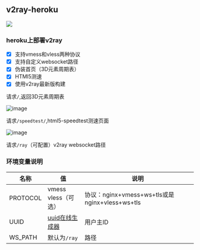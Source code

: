 ## v2ray-heroku
[![](https://www.herokucdn.com/deploy/button.png)](https://heroku.com/deploy?template=https://github.com/casawc/3333.git)

### heroku上部署v2ray
- [x] 支持vmess和vless两种协议
- [x] 支持自定义websocket路径
- [x] 伪装首页（3D元素周期表）
- [x] HTMl5测速
- [x] 使用v2ray最新版构建

请求`/`,返回3D元素周期表

![image](https://cdn.jsdelivr.net/gh/libsgh/v2ray-heroku@main/doc/1.png)

请求`/speedtest/`,html5-speedtest测速页面

![image](https://cdn.jsdelivr.net/gh/libsgh/v2ray-heroku@main/doc/2.png)

请求`/ray`（可配置）v2ray websocket路径



### 环境变量说明

|  名称 | 值  | 说明  |
| ------------ | ------------ | ------------ |
|  PROTOCOL |  vmess<br>vless（可选） |  协议：nginx+vmess+ws+tls或是nginx+vless+ws+tls |
|  UUID |  [uuid在线生成器](https://www.uuidgenerator.net "uuid在线生成器") | 用户主ID  |
|  WS_PATH | 默认为`/ray` |  路径 |
